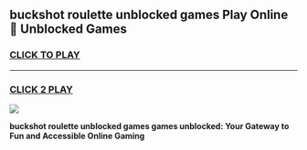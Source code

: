 
## buckshot roulette unblocked games Play Online 👋 Unblocked Games
<h3>
<a href="https://premium.freeplayer.one?title=buckshot_roulette_unblocked_games&ref=19F">CLICK TO PLAY</a></h3>
<hr>

<h3>
<a href="https://premium.freeplayer.one?title=buckshot_roulette_unblocked_games&ref=19F">CLICK 2 PLAY</a>
  
</h3>

<a href="https://premium.freeplayer.one?title=buckshot_roulette_unblocked_games&ref=19F"><img src="https://clearcache.store/games.png"></a>


**buckshot roulette unblocked games games unblocked: Your Gateway to Fun and Accessible Online Gaming**
